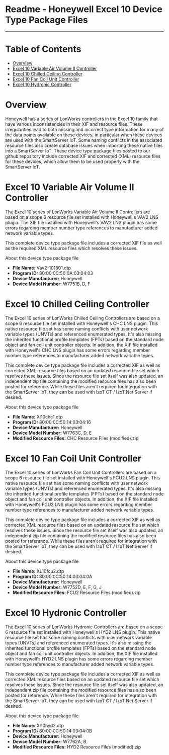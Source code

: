 Readme - Honeywell Excel 10 Device Type Package Files
===
---

# Table of Contents

-   [Overview](#Overview)
-   [Excel 10 Variable Air Volume II Controller](#VAVController)
-   [Excel 10 Chilled Ceiling Controller](#ChilledCeilingController)
-   [Excel 10 Fan Coil Unit Controller](#FanCoilController)
-   [Excel 10 Hydronic Controller](#HydronicController)

<a name="Overview"></a>
# Overview

Honeywell has a series of LonWorks controllers in the Excel 10 family that have various inconsistencies in their XIF and resource files.  These irregularities lead to both missing and incorrect type information for many of the data points available on these devices, in particular when these devices are used with the SmartServer IoT.  Some naming conflicts in the associated resource files also create database issues when importing these native files into a SmartServer IoT.  These device type package files posted to our github repository include corrected XIF and corrected (XML) resource files for these devices, which allow them to be used properly with the SmartServer IoT.

<a name="VAVController"></a>
# Excel 10 Variable Air Volume II Controller

The Excel 10 series of LonWorks Variable Air Volume II Controllers are based on a scope 6 resource file set installed with Honeywell's VAV2 LNS plugin.  The XIF file installed with Honeywell's VAV2 LNS plugin has some errors regarding member number type references to manufacturer added network variable types.

This complete device type package file includes a corrected XIF file as well as the required XML resource files which resolves these issues.

About this device type package file

-   **File Name:** Vav2-101801.dtp
-   **Program ID:** 80:00:0C:50:0A:03:04:03
-   **Device Manufacturer:** Honeywell
-   **Device Model Number:** W7751B, D, F

<a name="ChilledCeilingController"></a>
# Excel 10 Chilled Ceiling Controller

The Excel 10 series of LonWorks Chilled Ceiling Controllers are based on a scope 6 resource file set installed with Honeywell's CHC LNS plugin.  This native resource file set has some naming conflicts with user network variable types (UNVTs) and referenced enumerated types.  It's also missing the inherited functional profile templates (FPTs) based on the standard node object and fan coil unit controller objects.  In addition, the XIF file installed with Honeywell's CHC LNS plugin has some errors regarding member number type references to manufacturer added network variable types.

This complete device type package file includes a corrected XIF as well as corrected XML resource files based on an updated resource file set which resolves these issues.  Since the resource file set itself was also updated, an independent zip file containing the modified resource files has also been posted for reference.  While these files aren't required for integration with the SmartServer IoT, they can be used with IzoT CT / IzoT Net Server if desired.

About this device type package file

-   **File Name:** Xl10chc1.dtp
-   **Program ID:** 80:00:0C:50:14:03:04:16
-   **Device Manufacturer:** Honeywell
-   **Device Model Number:** W7763C, D, E
-   **Modified Resource Files:** CHC Resource Files (modified).zip

<a name="FanCoilController"></a>
# Excel 10 Fan Coil Unit Controller

The Excel 10 series of LonWorks Fan Coil Unit Controllers are based on a scope 6 resource file set installed with Honeywell's FCU2 LNS plugin.  This native resource file set has some naming conflicts with user network variable types (UNVTs) and referenced enumerated types.  It's also missing the inherited functional profile templates (FPTs) based on the standard node object and fan coil unit controller objects.  In addition, the XIF file installed with Honeywell's FCU2 LNS plugin has some errors regarding member number type references to manufacturer added network variable types.

This complete device type package file includes a corrected XIF as well as corrected XML resource files based on an updated resource file set which resolves these issues.  Since the resource file set itself was also updated, an independent zip file containing the modified resource files has also been posted for reference.  While these files aren't required for integration with the SmartServer IoT, they can be used with IzoT CT / IzoT Net Server if desired.

About this device type package file

-   **File Name:** XL10fcu2.dtp
-   **Program ID:** 80:00:0C:50:14:03:04:0A
-   **Device Manufacturer:** Honeywell
-   **Device Model Number:** W7752D, E, F, G, J
-   **Modified Resource Files:** FCU2 Resource Files (modified).zip

<a name="HydronicController"></a>
# Excel 10 Hydronic Controller

The Excel 10 series of LonWorks Hydronic Controllers are based on a scope 6 resource file set installed with Honeywell's HYD2 LNS plugin.  This native resource file set has some naming conflicts with user network variable types (UNVTs) and referenced enumerated types.  It's also missing the inherited functional profile templates (FPTs) based on the standard node object and fan coil unit controller objects.  In addition, the XIF file installed with Honeywell's HYD2 LNS plugin has some errors regarding member number type references to manufacturer added network variable types.

This complete device type package file includes a corrected XIF as well as corrected XML resource files based on an updated resource file set which resolves these issues.  Since the resource file set itself was also updated, an independent zip file containing the modified resource files has also been posted for reference.  While these files aren't required for integration with the SmartServer IoT, they can be used with IzoT CT / IzoT Net Server if desired.

About this device type package file

-   **File Name:** Xl10hyd2.dtp
-   **Program ID:** 80:00:0C:50:14:03:04:0B
-   **Device Manufacturer:** Honeywell
-   **Device Model Number:** W7762A, B
-   **Modified Resource Files:** HYD2 Resource Files (modified).zip
